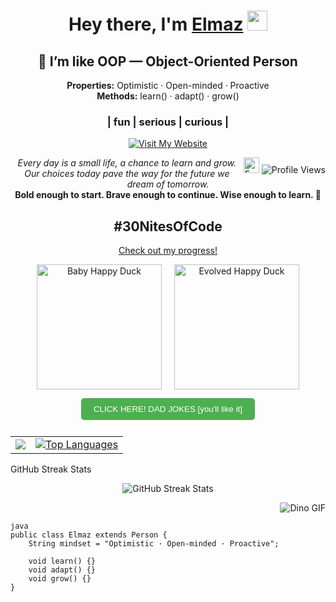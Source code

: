 <h1 align="center">Hey there, I'm <a href="https://www.linkedin.com/in/elmaz-dzhelianchyk//" target="_blank">Elmaz</a> 
<img src="https://github.com/blackcater/blackcater/raw/main/images/Hi.gif" height="32"/></h1>
<h2 align="center">🧠 I’m like OOP — Object-Oriented Person</h2>
<!-- gomer https://camo.githubusercontent.com/c62d65af64fd31cf5aab3a2105c3a02b31cfc5cbfecbf7986250f0be49059f05/68747470733a2f2f6d656469612e67697068792e636f6d2f6d656469612f636974426c397950776e554f732f67697068792e676966 -->
<p align="center">
<strong>Properties:</strong> Optimistic · Open-minded · Proactive  
<br/>
<strong>Methods:</strong> learn() · adapt() · grow()
</p>

<h3 align="center">| fun | serious | curious |</h3>

<!-- 🚨 **Note:** Currently, my **LinkedIn profile is temporarily unavailable** due to an ongoing verification process.  
I'm actively working on restoring access. If you need to reach out, you can visit **my website** or contact me via GitHub. -->

<p align="center">
  <a href="https://9elmaz9.github.io/elmaz_dzhelianchyk/" target="_blank">
    <img src="https://img.shields.io/badge/Visit%20My%20Website-2196F3?style=for-the-badge&logo=google-chrome&logoColor=white" alt="Visit My Website"/>
  </a>
</p>


 <!-- GitHub Profile Views aligned to the right -->
  <span style="float: right;">
      <img src="https://media0.giphy.com/media/v1.Y2lkPTc5MGI3NjExeXcyZ3dnOWoybDQ0YjYwMW41eGEyYzA5aTRyOWI5MDl5c3ptYTJ2YyZlcD12MV9pbnRlcm5hbF9naWZfYnlfaWQmY3Q9Zw/GX7z5nJcyZon7QbJC2/giphy.webp" alt="Funny GIF" width="25">
    <img src="https://komarev.com/ghpvc/?username=9elmaz9&color=blue" alt="Profile Views">
  </span>
</h1>
<p align="center">
  <em>Every day is a small life, a chance to learn and grow.<br>
  Our choices today pave the way for the future we dream of tomorrow.</em><br>
 <strong>Bold enough to start. Brave enough to continue. Wise enough to learn. 🚀</strong>
<!--
  <strong>Risk-taker? Yes. Dream-chaser? Absolutely. Problem-solver? Always.</strong> 🚀 
 <strong>Challenge-seeker? Always. Path-creator? Naturally. Future-builder? Every day.</strong> 🚀
<strong>Explorer of possibilities. Builder of solutions. Believer in progress. 🚀</strong>
<strong>Breaking limits. Chasing dreams. Building tomorrow. 🚀</strong>
<strong>Bold enough to start. Brave enough to continue. Wise enough to learn. 🚀</strong>
<strong>Learning. Growing. Succeeding—one step at a time. 🚀</strong>
-->

<!-- web sait
<p align="center">
  <a href="https://9elmaz9.github.io/elmaz_dzhelianchyk/" target="_blank">
    <button style="padding: 10px 20px; background-color: #2196F3; color: white; border: none; border-radius: 5px; cursor: pointer;">Visit My Website</button>
  </a>
</p> -->

<!-- #30NitesOfCode Section 
<h2 align="center">#30NitesOfCode</h2>
<p align="center">   
  <a href="https://www.codedex.io/@mazik/30-nites-of-code" target="_blank">Check out my progress!</a>
</p>
<p align="center">
  <img src="https://www.codedex.io/images/code-nights/baby-happy-duck.gif" alt="Pixel Art" width="300">
</p>-->

<!-- #30NitesOfCode Section -->
<h2 align="center">#30NitesOfCode</h2>
<p align="center">   
  <a href="https://www.codedex.io/@mazik/30-nites-of-code" target="_blank">Check out my progress!</a>
</p>
<p align="center" style="display: flex; justify-content: center; gap: 20px;">
  <img src="https://www.codedex.io/images/code-nights/baby-happy-duck.gif" alt="Baby Happy Duck" width="200">
  <img src="https://www.codedex.io/images/code-nights/evolved-happy-duck.gif" alt="Evolved Happy Duck" width="200">
</p>
<!--
<p align="center">
  🎉 On 18/11/2024, I officially completed the #30NitesOfCode challenge! But this is not the end—it's just the beginning. 🚀 Stay tuned for even more projects and progress ahead! 💻✨
</p> -->






<!-- Separate Links for Website and Dad Jokes  -->
<p align="center">
  <a href="https://9elmaz9.github.io/DAD-JOKES/" target="_blank">
    <button style="padding: 10px 20px; background-color: #4CAF50; color: white; border: none; border-radius: 5px; cursor: pointer; margin-bottom: 10px;">CLICK HERE! DAD JOKES [you'll like it]</button>
  </a>
</p>


<!-- Music and GitHub Stats side by side -->
<table align="center">
  <tr>
    <td>
      <!-- Active YouTube music -->
      <a href="https://music.youtube.com/watch?v=N_cCDuHc8Q0&si=8Ickc8slgtabCQ6q">
        <img src="https://lh3.googleusercontent.com/-JuvFv7v2iDExgXoeNKkECFwLOier9YPJoE2m2-Okh3V1ZRar_cmkjH6vqjmjguE3Bq6w5ighJfMUvfeZQ=w544-h544-l90-rj">
      </a>
    </td>
    <td>
      <!-- Top Langs -->
      <a href="https://github.com/9elmaz9/github-readme-stats" target="_blank">
        <img src="https://github-readme-stats.vercel.app/api/top-langs/?username=9elmaz9&layout=donut" alt="Top Languages">
      </a>
    </td>
  </tr>
</table>

GitHub Streak Stats 
<p align="center">
  <img src="https://streak-stats.demolab.com/?user=9elmaz9" alt="GitHub Streak Stats">
</p> 

 <!--Dino Image -->
<p align="right">
  <img src="https://raw.githubusercontent.com/saadeghi/saadeghi/master/dino.gif" alt="Dino GIF">
</p>

```
java
public class Elmaz extends Person {
    String mindset = "Optimistic · Open-minded · Proactive";

    void learn() {}
    void adapt() {}
    void grow() {}
}

```




<!-- ///////////////////////////////////////////////////////////////////////////////////////////////////  20,10,24
<h1 align="center">Hey there, I'm <a href="https://www.linkedin.com/in/elmaz-dzhelianchyk//" target="_blan">elmaz</a> 
<img src="https://github.com/blackcater/blackcater/raw/main/images/Hi.gif" height="32"/></h1>
<h3 align="center">| fun | serious | curious |</h3>

![](https://komarev.com/ghpvc/?username=9elmaz9&color=blue)

![Dino](https://raw.githubusercontent.com/saadeghi/saadeghi/master/dino.gif)

### CLICK HERE! [you'll like it](https://9elmaz9.github.io/DAD-JOKES/)
###  [MY WEBSITE](https://9elmaz9.github.io/elmaz_dzhelianchyk/)

<!-- Active YouTube music 
[![Music from YouTube](https://lh3.googleusercontent.com/JwDI0sd0E3Ds-69Z_jOIHm4PHBstWIMwlFQoZ9B7r31NH5_eZcP402gkauVySIx8Zpy3jYXUBbp8gKQ5=w544-h544-l90-rj)](https://music.youtube.com/watch?v=v-9kvy6mOrs&si=ma_OrxmjUzPzTJIu)

[![Top Langs](https://github-readme-stats.vercel.app/api/top-langs/?username=9elmaz9&layout=donut)](https://github.com/9elmaz9/github-readme-stats)  -->

<!-- ////////////////// -->










<!-- ![GitHub streak stats](https://streak-stats.demolab.com/?user=9elmaz9) -->

<!-- Inactive sections below -->

<!-- StopNOW <h3 align="center">Computer science student </h3> -->
<!-- StopNOW <h3 align="center">Welcome to my coding sanctuary! I'm a tech enthusiast with a love for coding!</h3> -->

<!--!StopNOW [MARIO](https://github.com/B4sicallyF0x/B4sicallyF0x/blob/main/Assets/Mario_Gameplay.gif) -->
<!-- StopNOW this one mario too https://user-images.githubusercontent.com/74038190/225813708-98b745f2-7d22-48cf-9150-083f1b00d6c9.gif -->

<!-- VARIANT 1: 
  [![Music from YouTube](https://img.youtube.com/vi/xw6BPt9f1eU/0.jpg)](https://music.youtube.com/watch?v=xw6BPt9f1eU&si=WB4jsDvlRJiDGge_)
  [![Music from YouTube](https://lh3.googleusercontent.com/tmWIksQ5Or0qcqxRs6vLKCDSP9AnQOn35wYK2XxDZQMY8HErb3WWcncd9H1THVNW5I3clhMLaHKHp5ueXQ=w544-h544-l90-rj)](https://music.youtube.com/watch?v=q8fSRJUG3Bo&si=ND69GtXL0Gk5urrX)
-->

<!-- QUOTES STOP [![Readme Quotes](https://quotes-github-readme.vercel.app/api?type=horizontal&theme=dark)](https://github.com/piyushsuthar/github-readme-quotes) -->

<!-- 
  ![Anurag's GitHub stats](https://github-readme-stats.vercel.app/api?username=9elmaz9&show_icons=true&theme=radical)
  [![Top Langs](https://github-readme-stats.vercel.app/api/top-langs/?username=9elmaz9)](https://github.com/anuraghazra/github-readme-stats)
-->

<!-- 
  My music page is available at [9elmaz9.github.io/edzhelia.github.io](https://9elmaz9.github.io/edzhelia.github.io/).
-->

<!-- 
  Name: Full-year calendar
  -uses: 9elmaz9/metrics@latest
  -filename: metrics.plugin.isocalendar.fullyear.svg
  -token: ${{ secrets.METRICS_TOKEN }}
  -base: ""
  -plugin_isocalendar: yes
  -plugin_isocalendar_duration: full-year
-->

<!-- 
  Name: Example
  -uses: 9elmaz9/metrics@latest
  -filename: metrics.classic.svg
  -token: ${{ secrets.METRICS_TOKEN }}
  -base: header, repositories
  -plugin_lines: yes
-->

<!-- 
  Hey guys 👋 I'm Elmaz!!! Passionate | Creative | Curious 
-->

<!-- 
  Название вашей страницы GitHub Pages 
  [//]: # (Page URL)
  [page-url]: https://9elmaz9.github.io/
-->

<!-- 
  ### Click me [9elmaz9.github.io/edzhelia.github.io](https://9elmaz9.github.io/edzhelia.github.io/).
-->
<!-- 
  ### My web [9elmaz9.github.io/edzhelia.github.io](https://9elmaz9.github.io/elmaz_dzhelianchyk/). StopNOW 
-->

